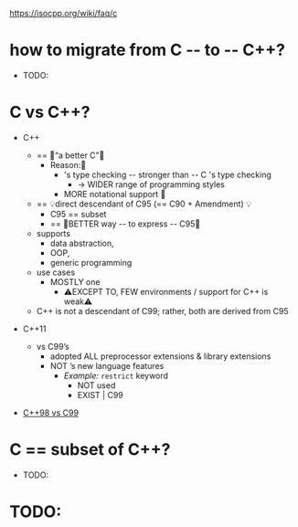 https://isocpp.org/wiki/faq/c

# how to migrate from C -- to -- C++?

* TODO:

# C vs C++?

* C++
  * == 👀“a better C”👀
    * Reason:🧠
      * 's type checking -- stronger than -- C 's type checking
        * -> WIDER range of programming styles
      * MORE notational support 🧠
  * == 💡direct descendant of C95 (== C90 + Amendment) 💡
    * C95 == subset
    * == 👀BETTER way -- to express -- C95👀
  * supports
    * data abstraction,
    * OOP,
    * generic programming
  * use cases
    * MOSTLY one
      * ⚠️EXCEPT TO, FEW environments / support for C++ is weak⚠️
  * C++ is not a descendant of C99; rather, both are derived from C95

* C++11
  * vs C99’s
    * adopted ALL preprocessor extensions & library extensions
    * NOT ’s new language features
      * _Example:_ `restrict` keyword 
        * NOT used
        * EXIST | C99

* [C++98 vs C99](http://david.tribble.com/text/cdiffs.htm)

# C == subset of C++?

* TODO:

# TODO:

